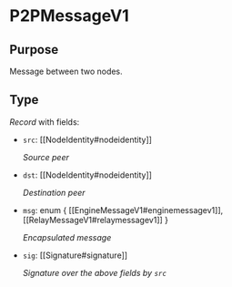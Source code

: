# P2PMessageV1

## Purpose

<!-- ANCHOR: purpose -->
Message between two nodes.
<!-- ANCHOR_END: purpose -->

## Type

<!-- ANCHOR: type -->
<div class="type">

*Record* with fields:

- `src`: [[NodeIdentity#nodeidentity]]

  *Source peer*

- `dst`: [[NodeIdentity#nodeidentity]]

  *Destination peer*

- `msg`: enum { [[EngineMessageV1#enginemessagev1]], [[RelayMessageV1#relaymessagev1]] }

  *Encapsulated message*

- `sig`: [[Signature#signature]]

  *Signature over the above fields by `src`*

</div>
<!-- ANCHOR_END: type -->
